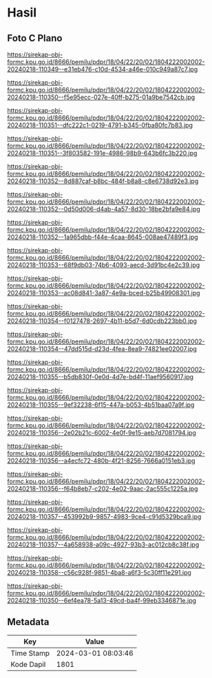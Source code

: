 # Hasil

## Foto C Plano

https://sirekap-obj-formc.kpu.go.id/8666/pemilu/pdpr/18/04/22/20/02/1804222002002-20240218-110349--e31eb476-c10d-4534-a46e-010c949a87c7.jpg

https://sirekap-obj-formc.kpu.go.id/8666/pemilu/pdpr/18/04/22/20/02/1804222002002-20240218-110350--f5e95ecc-027e-40ff-b275-01a9be7542cb.jpg

https://sirekap-obj-formc.kpu.go.id/8666/pemilu/pdpr/18/04/22/20/02/1804222002002-20240218-110351--dfc222c1-0219-4791-b345-0fba80fc7b83.jpg

https://sirekap-obj-formc.kpu.go.id/8666/pemilu/pdpr/18/04/22/20/02/1804222002002-20240218-110351--3f803582-191e-4986-98b9-643b6fc3b220.jpg

https://sirekap-obj-formc.kpu.go.id/8666/pemilu/pdpr/18/04/22/20/02/1804222002002-20240218-110352--8d887caf-b8bc-484f-b8a8-c8e6738d92e3.jpg

https://sirekap-obj-formc.kpu.go.id/8666/pemilu/pdpr/18/04/22/20/02/1804222002002-20240218-110352--0d50d006-d4ab-4a57-8d30-18be2bfa9e84.jpg

https://sirekap-obj-formc.kpu.go.id/8666/pemilu/pdpr/18/04/22/20/02/1804222002002-20240218-110352--1a965dbb-f44e-4caa-8645-008ae47489f3.jpg

https://sirekap-obj-formc.kpu.go.id/8666/pemilu/pdpr/18/04/22/20/02/1804222002002-20240218-110353--68f9db03-74b6-4093-aecd-3d91bc4e2c39.jpg

https://sirekap-obj-formc.kpu.go.id/8666/pemilu/pdpr/18/04/22/20/02/1804222002002-20240218-110353--ac08d841-3a87-4e9a-bced-b25b49908301.jpg

https://sirekap-obj-formc.kpu.go.id/8666/pemilu/pdpr/18/04/22/20/02/1804222002002-20240218-110354--f0127478-2697-4b11-b5d7-6d0cdb223bb0.jpg

https://sirekap-obj-formc.kpu.go.id/8666/pemilu/pdpr/18/04/22/20/02/1804222002002-20240218-110354--47dd515d-d23d-4fea-8ea9-74821ee02007.jpg

https://sirekap-obj-formc.kpu.go.id/8666/pemilu/pdpr/18/04/22/20/02/1804222002002-20240218-110355--b5db830f-0e0d-4d7e-bd4f-11aef9560917.jpg

https://sirekap-obj-formc.kpu.go.id/8666/pemilu/pdpr/18/04/22/20/02/1804222002002-20240218-110355--9ef32238-6f15-447a-b053-4b51baa07a9f.jpg

https://sirekap-obj-formc.kpu.go.id/8666/pemilu/pdpr/18/04/22/20/02/1804222002002-20240218-110356--2e02b21c-6002-4e0f-9e15-aeb7d7081794.jpg

https://sirekap-obj-formc.kpu.go.id/8666/pemilu/pdpr/18/04/22/20/02/1804222002002-20240218-110356--a4ecfc72-480b-4f21-8256-7666a0151eb3.jpg

https://sirekap-obj-formc.kpu.go.id/8666/pemilu/pdpr/18/04/22/20/02/1804222002002-20240218-110356--f64b8eb7-c202-4e02-9aac-2ac555c1225a.jpg

https://sirekap-obj-formc.kpu.go.id/8666/pemilu/pdpr/18/04/22/20/02/1804222002002-20240218-110357--453992b9-9857-4983-9ce4-c91d5329bca9.jpg

https://sirekap-obj-formc.kpu.go.id/8666/pemilu/pdpr/18/04/22/20/02/1804222002002-20240218-110357--4a658938-a09c-4927-93b3-ac012cb8c38f.jpg

https://sirekap-obj-formc.kpu.go.id/8666/pemilu/pdpr/18/04/22/20/02/1804222002002-20240218-110358--c56c928f-9851-4ba8-a6f3-5c30ff11e291.jpg

https://sirekap-obj-formc.kpu.go.id/8666/pemilu/pdpr/18/04/22/20/02/1804222002002-20240218-110350--6ef4ea78-5a13-49cd-ba4f-99eb3346871e.jpg


## Metadata

| Key        | Value               |
| ---------- | ------------------- |
| Time Stamp | 2024-03-01 08:03:46 |
| Kode Dapil | 1801                |



